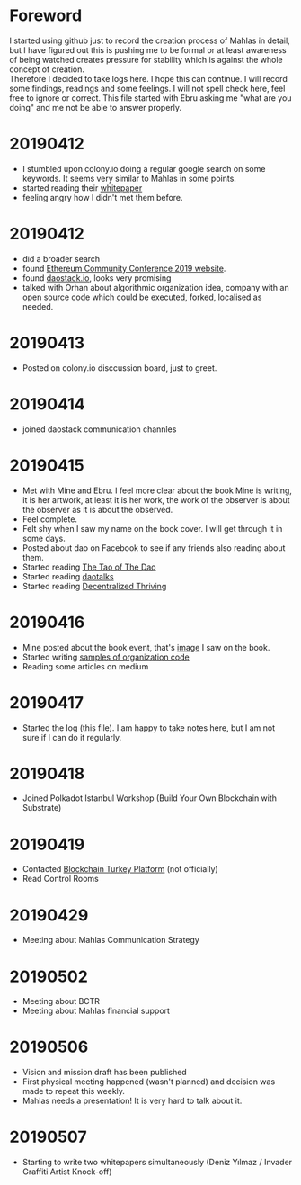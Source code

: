 # Foreword 

I started using github just to record the creation process of Mahlas in detail, but I have figured out this is pushing me to be formal or at least awareness of being watched creates pressure for stability which is against the whole concept of creation.  
Therefore I decided to take logs here. I hope this can continue. I will record some findings, readings  and some feelings. I will not spell check here, feel free to ignore or correct. This file started with Ebru asking me "what are you doing" and me not be able to answer properly.


# 20190412

* I stumbled upon colony.io doing a regular google search on some keywords. It seems very similar to Mahlas in some points.
* started reading their [whitepaper](https://colony.io/whitepaper.pdf)
* feeling angry how I didn't met them before.

# 20190412

* did a broader search
* found [Ethereum Community Conference 2019 website](https://ethcc.io/).
* found [daostack.io](https://daostack.io/), looks very promising
* talked with Orhan about algorithmic organization idea, company with an open source code which could be executed, forked, localised as needed.

# 20190413

* Posted on colony.io disccussion board, just to greet.

# 20190414
* joined daostack communication channles

# 20190415

* Met with Mine and Ebru. I feel more clear about the book Mine is writing, it is her artwork, at least it is her work, the work of the observer is about the observer as it is about the observed.
* Feel complete.
* Felt shy when I saw my name on the book cover. I will get through it in some days.
* Posted about dao on Facebook to see if any friends also reading about them.
* Started reading [The Tao of The Dao](https://guide.taoofthedao.org/)
* Started reading [daotalks](https://daotalk.org)
* Started reading [Decentralized Thriving](https://daostack.io/ebook/decentralized_thriving.pdf)

# 20190416

* Mine posted about the book event, that's [image](https://www.facebook.com/events/2342962532590156/) I saw on the book.
* Started writing [samples of organization code](/xtra/OrganizationCodes.md)
* Reading some articles on medium

# 20190417

* Started the log (this file). I am happy to take notes here, but I am not sure if I can do it regularly.

# 20190418

* Joined Polkadot Istanbul Workshop (Build Your Own Blockchain with Substrate)

# 20190419

* Contacted [Blockchain Turkey Platform](https://bctr.org/en/) (not officially)
* Read Control Rooms

# 20190429

* Meeting about Mahlas Communication Strategy

# 20190502

* Meeting about BCTR
* Meeting about Mahlas financial support

# 20190506

* Vision and mission draft has been published
* First physical meeting happened (wasn't planned) and decision was made to repeat this weekly.
* Mahlas needs a presentation! It is very hard to talk about it.

# 20190507

* Starting to write two whitepapers simultaneously (Deniz Yılmaz / Invader Graffiti Artist Knock-off)


